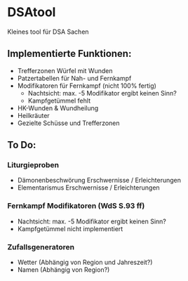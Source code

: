 # DSAtool
Kleines tool für DSA Sachen

## Implementierte Funktionen:
- Trefferzonen Würfel mit Wunden
- Patzertabellen für Nah- und Fernkampf
- Modifikatoren für Fernkampf (nicht 100% fertig)
    - Nachtsicht: max. -5 Modifikator ergibt keinen Sinn?
    - Kampfgetümmel fehlt
- HK-Wunden & Wundheilung
- Heilkräuter
- Gezielte Schüsse und Trefferzonen

## To Do:
### Liturgieproben
- Dämonenbeschwörung Erschwernisse / Erleichterungen
- Elementarismus Erschwernisse / Erleichterungen

### Fernkampf Modifikatoren (WdS S.93 ff)
- Nachtsicht: max. -5 Modifikator ergibt keinen Sinn?
- Kampfgetümmel nicht implementiert

### Zufallsgeneratoren 
- Wetter (Abhängig von Region und Jahreszeit?)
- Namen (Abhängig von Region?)
